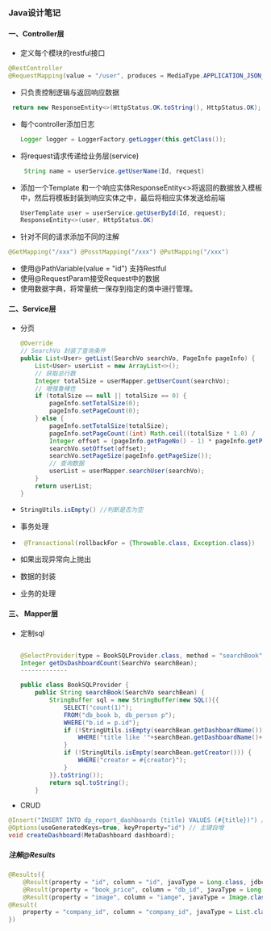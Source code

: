 
### Java设计笔记



#### 一、Controller层

- 定义每个模块的restful接口

```java
@RestController
@RequestMapping(value = "/user", produces = MediaType.APPLICATION_JSON_UTF8_VALUE)
```

- 只负责控制逻辑与返回响应数据

```java
 return new ResponseEntity<>(HttpStatus.OK.toString(), HttpStatus.OK);
```

- 每个controller添加日志

  ```java
  Logger logger = LoggerFactory.getLogger(this.getClass());
  ```

- 将request请求传递给业务层(service)

  ```java
   String name = userService.getUserName(Id, request)
  ```

- 添加一个Template 和一个响应实体ResponseEntity<>将返回的数据放入模板中，然后将模板封装到响应实体之中，最后将相应实体发送给前端

  ```java
  UserTemplate user = userService.getUserById(Id, request);
  ResponseEntity<>(user, HttpStatus.OK)
  ```

- 针对不同的请求添加不同的注解

```java
@GetMapping("/xxx") @PosstMapping("/xxx") @PutMapping("/xxx") 
```

- 使用@PathVariable(value = "id") 支持Restful
- 使用@RequestParam接受Request中的数据 
- 使用数据字典，将常量统一保存到指定的类中进行管理。



#### 二、Service层

- 分页

  ```java
  @Override
  // SearchVo 封装了查询条件
  public List<User> getList(SearchVo searchVo, PageInfo pageInfo) {
      List<User> userList = new ArrayList<>();
      // 获取总行数
      Integer totalSize = userMapper.getUserCount(searchVo);
      // 增强鲁棒性
      if (totalSize == null || totalSize == 0) {
          pageInfo.setTotalSize(0);
          pageInfo.setPageCount(0);
      } else {
          pageInfo.setTotalSize(totalSize);
          pageInfo.setPageCount((int) Math.ceil((totalSize * 1.0) / 															(pageInfo.getPageSize() * 1.0)));
          Integer offset = (pageInfo.getPageNo() - 1) * pageInfo.getPageSize();
          searchVo.setOffset(offset);
          searchVo.setPageSize(pageInfo.getPageSize());
          // 查询数据
          userList = userMapper.searchUser(searchVo);
      }
      return userList;
  }
  ```

- ```java
  StringUtils.isEmpty() //判断是否为空	
  ```

- 事务处理

- ```java
   @Transactional(rollbackFor = {Throwable.class, Exception.class})
  ```

- 如果出现异常向上抛出

- 数据的封装
- 业务的处理

#### 三、 Mapper层



- 定制sql		



  ```java
  
  @SelectProvider(type = BookSQLProvider.class, method = "searchBook")
  Integer getDsDashboardCount(SearchVo searchBean);
  -------------
  
  public class BookSQLProvider {
      public String searchBook(SearchVo searchBean) {
          StringBuffer sql = new StringBuffer(new SQL(){{
              SELECT("count(1)");
              FROM("db_book b, db_person p");
              WHERE("b.id = p.id");
              if (!StringUtils.isEmpty(searchBean.getDashboardName())){
                  WHERE("title like '"+searchBean.getDashboardName()+"%'");
              }
              if (!StringUtils.isEmpty(searchBean.getCreator())) {
                  WHERE("creator = #{creator}");
              }
          }}.toString());
          return sql.toString();
      }
  ```

- CRUD

```java
@Insert("INSERT INTO dp_report_dashboards (title) VALUES (#{title})") // 关键字大写
@Options(useGeneratedKeys=true, keyProperty="id") // 主键自增
void createDashboard(MetaDashboard dashboard);
```

##### 注解@Results

```java
@Results({
	@Result(property = "id", column = "id", javaType = Long.class, jdbcType = JdbcType.BIGINT),
    @Result(property = "book_price", column = "db_id", javaType = Long.class, jdbcType = JdbcType.BIGINT),
    @Result(property = "image", column = "iamge", javaType = Image.class,many = @many(select = "com.mx.mappers.ImageMapper.getImageById")),
@Result(
    property = "company_id", column = "company_id", javaType = List.class,many = 		@Many(select ="com.mx.mappers.CompanyMapper.getInfoById"))
})
```

